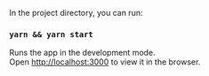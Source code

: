 
In the project directory, you can run:

### `yarn && yarn start`

Runs the app in the development mode.<br />
Open [http://localhost:3000](http://localhost:3000) to view it in the browser.

